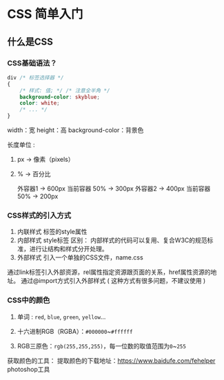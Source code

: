 # CSS 简单入门

## 什么是CSS

### CSS基础语法？

```css
div /* 标签选择器 */
{
    /* 样式: 值; */ /* 注意全半角 */
    background-color: skyblue;
    color: white;
    /* ... */
}
```
width：宽
height：高
background-color：背景色

长度单位 :

1. px -> 像素（pixels）
2. % -> 百分比
   
   外容器1 -> 600px 当前容器 50% -> 300px
   外容器2 -> 400px 当前容器 50% -> 200px

### CSS样式的引入方式

1. 内联样式
   标签的style属性
2. 内部样式
   style标签
   区别：
   内部样式的代码可以复用、复合W3C的规范标准，进行让结构和样式分开处理。
3. 外部样式
   引入一个单独的CSS文件，name.css

通过link标签引入外部资源，rel属性指定资源跟页面的关系，href属性资源的地址。
通过@import方式引入外部样式 ( 这种方式有很多问题，不建议使用 )

### CSS中的颜色

1. 单词 : `red`, `blue`, `green`, `yellow`...

2. 十六进制RGB（RGBA）：`#000000`~`#ffffff`

3. RGB三原色：`rgb(255,255,255)`，每一位数的取值范围为`0`~`255`

获取颜色的工具：
提取颜色的下载地址：https://www.baidufe.com/fehelper
photoshop工具
